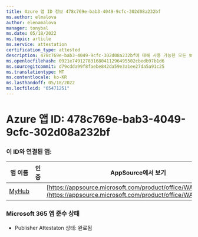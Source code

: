 ```yaml
---
title: Azure 앱 ID 정보 478c769e-bab3-4049-9cfc-302d08a232bf
ms.author: elmalova
author: elenamalova
manager: tonybal
ms.date: 05/18/2022
ms.topic: article
ms.service: attestation
certification_type: attested
description: 478c769e-bab3-4049-9cfc-302d08a232bf에 대해 사용 가능한 모든 보안 및 규정 준수 정보입니다.
ms.openlocfilehash: 0921e749127831680411296495502cbedb97b1d6
ms.sourcegitcommit: d79cdda99f8faebe842da59e3a1ee27da5a91c25
ms.translationtype: MT
ms.contentlocale: ko-KR
ms.lasthandoff: 05/18/2022
ms.locfileid: "65471251"
---
```

# <a name="azure-app-id-478c769e-bab3-4049-9cfc-302d08a232bf"></a>Azure 앱 ID: 478c769e-bab3-4049-9cfc-302d08a232bf


### <a name="apps-associated-with-this-id"></a>이 ID와 연결된 앱:
| **앱 이름** | **인증** | **AppSource에서 보기** |
|--------------|---------------|-----------------------|
| [MyHub](../forward/WA200000726.md) |  | [https://appsource.microsoft.com/product/office/WA200000726](https://appsource.microsoft.com/product/office/WA200000726) |

### <a name="microsoft-365-app-compliance-status"></a>Microsoft 365 앱 준수 상태
- Publisher Attestaton 상태: 완료됨
